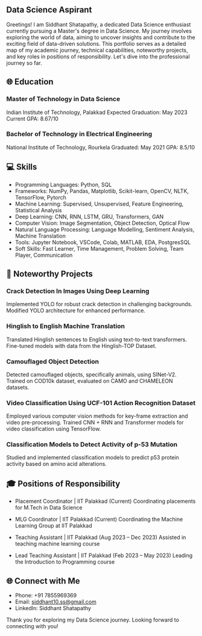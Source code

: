 ## Data Science Aspirant
Greetings! I am Siddhant Shatapathy, a dedicated Data Science enthusiast currently pursuing a Master's degree in Data Science.  My journey involves exploring the world of data, aiming to uncover insights and contribute to the exciting field of data-driven solutions. This portfolio serves as a detailed map of my academic journey, technical capabilities, noteworthy projects, and key roles in positions of responsibility. Let's dive into the professional journey so far.

## 🌐 Education

### Master of Technology in Data Science
Indian Institute of Technology, Palakkad
Expected Graduation: May 2023
Current GPA: 8.67/10

### Bachelor of Technology in Electrical Engineering
National Institute of Technology, Rourkela
Graduated: May 2021
GPA: 8.5/10

## 💻 Skills
- Programming Languages: Python, SQL
- Frameworks: NumPy, Pandas, Matplotlib, Scikit-learn, OpenCV, NLTK, TensorFlow, Pytorch
- Machine Learning: Supervised, Unsupervised, Feature Engineering, Statistical Analysis
- Deep Learning: CNN, RNN, LSTM, GRU, Transformers, GAN
- Computer Vision: Image Segmentation, Object Detection, Optical Flow
- Natural Language Processing: Language Modelling, Sentiment Analysis, Machine Translation
- Tools: Jupyter Notebook, VSCode, Colab, MATLAB, EDA, PostgresSQL
- Soft Skills: Fast Learner, Time Management, Problem Solving, Team Player, Communication

## 🚀 Noteworthy Projects
### Crack Detection In Images Using Deep Learning
Implemented YOLO for robust crack detection in challenging backgrounds.
Modified YOLO architecture for enhanced performance.

### Hinglish to English Machine Translation
Translated Hinglish sentences to English using text-to-text transformers.
Fine-tuned models with data from the Hinglish-TOP Dataset.

### Camouflaged Object Detection
Detected camouflaged objects, specifically animals, using SINet-V2.
Trained on COD10k dataset, evaluated on CAMO and CHAMELEON datasets.

### Video Classification Using UCF-101 Action Recognition Dataset
Employed various computer vision methods for key-frame extraction and video pre-processing.
Trained CNN + RNN and Transformer models for video classification using TensorFlow.

### Classification Models to Detect Activity of p-53 Mutation
Studied and implemented classification models to predict p53 protein activity based on amino acid alterations.

## 🎓 Positions of Responsibility
- Placement Coordinator | IIT Palakkad (Current)
  Coordinating placements for M.Tech in Data Science

- MLG Coordinator | IIT Palakkad (Current)
  Coordinating the Machine Learning Group at IIT Palakkad

- Teaching Assistant | IIT Palakkad (Aug 2023 – Dec 2023)
  Assisted in teaching machine learning course
  
- Lead Teaching Assistant | IIT Palakkad (Feb 2023 – May 2023)
  Leading the Introduction to Programming course

## 🌐 Connect with Me
- Phone: +91 7855969369
- Email: siddhant10.ss@gmail.com
- LinkedIn: Siddhant Shatapathy 

Thank you for exploring my Data Science journey. Looking forward to connecting with you!
